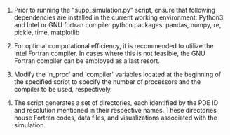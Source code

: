 1) Prior to running the "supp_simulation.py" script, ensure that following dependencies are installed in the current working environment:
Python3 and Intel or GNU fortran compiler
python packages: pandas, numpy, re, pickle, time,  matplotlib

3) For optimal computational efficiency, it is recommended to utilize the Intel Fortran compiler. In cases where this is not feasible, the GNU Fortran compiler can be employed as a last resort.

4) Modify the 'n_proc' and 'compiler' variables located at the beginning of the specified script to specify the number of processors and the compiler to be used, respectively.

5) The script generates a set of directories, each identified by the PDE ID and resolution mentioned in their respective names. These directories house Fortran codes, data files, and visualizations associated with the simulation.
